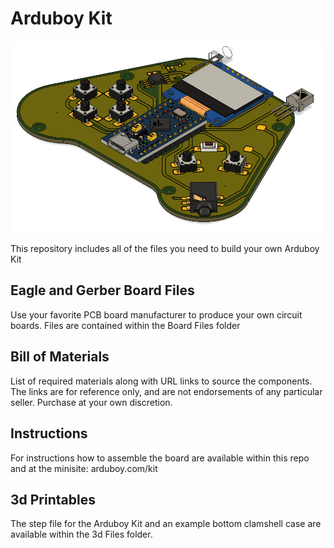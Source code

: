 # Arduboy Kit

<img src="./images/ArduboyKit.png">

This repository includes all of the files you need to build your own Arduboy Kit

## Eagle and Gerber Board Files

Use your favorite PCB board manufacturer to produce your own circuit boards. Files are contained within the Board Files folder

## Bill of Materials

List of required materials along with URL links to source the components. The links are for reference only, and are not endorsements of any particular seller. Purchase at your own discretion.

## Instructions

For instructions how to assemble the board are available within this repo and at the minisite: arduboy.com/kit

## 3d Printables

The step file for the Arduboy Kit and an example bottom clamshell case are available within the 3d Files folder.
